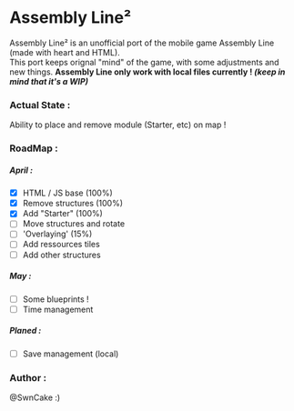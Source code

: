 # Assembly Line²
Assembly Line² is an unofficial port of the mobile game Assembly Line (made with heart and HTML).  
This port keeps orignal "mind" of the game, with some adjustments and new things.
**Assembly Line only work with local files currently ! _(keep in mind that it's a WIP)_**

### Actual State :
Ability to place and remove module (Starter, etc) on map !

### RoadMap :
##### April :
- [x] HTML / JS base (100%)
- [x] Remove structures (100%)
- [x] Add "Starter" (100%)
- [ ] Move structures and rotate
- [ ] 'Overlaying' (15%)
- [ ] Add ressources tiles
- [ ] Add other structures

##### May :
- [ ] Some blueprints !
- [ ] Time management

##### Planed :
- [ ] Save management (local)


### Author :
@SwnCake :)
